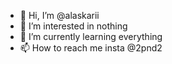 - 👋 Hi, I’m @alaskarii
- 👀 I’m interested in nothing
- 🌱 I’m currently learning everything
- 📫 How to reach me insta @2pnd2
